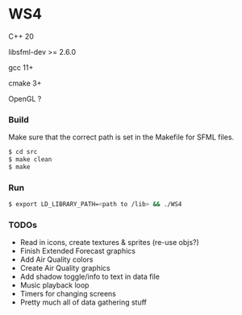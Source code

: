 # WS4

C++ 20

libsfml-dev >= 2.6.0

gcc 11+

cmake 3+

OpenGL ?

### Build

Make sure that the correct path is set in the Makefile for SFML files.

```bash
$ cd src
$ make clean
$ make
```

### Run

```bash
$ export LD_LIBRARY_PATH=<path to /lib> && ./WS4
```

### TODOs

- Read in icons, create textures & sprites (re-use objs?)
- Finish Extended Forecast graphics
- Add Air Quality colors
- Create Air Quality graphics
- Add shadow toggle/info to text in data file
- Music playback loop
- Timers for changing screens
- Pretty much all of data gathering stuff